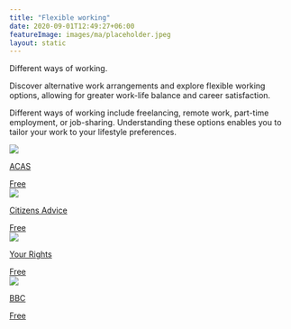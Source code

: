 ```yaml
---
title: "Flexible working"
date: 2020-09-01T12:49:27+06:00
featureImage: images/ma/placeholder.jpeg
layout: static
---
```


Different ways of working.

Discover alternative work arrangements and explore flexible working options, allowing for greater work-life balance and career satisfaction.

Different ways of working include freelancing, remote work, part-time employment, or job-sharing. Understanding these options enables you to tailor your work to your lifestyle preferences.

<a class="ma-link" href="https://www.acas.org.uk/research-and-commentary/contracts-and-working-arrangements"><div class="ma-card ma-card-Learning"><div class="ma-icon"><img src ="/images/Icon-check - learning - opacity.svg"/></div><div class="ma-name"><p>ACAS</p></div><div class="ma-paid-text"><span>Free </span></div></div></a><a class="ma-link" href="https://www.citizensadvice.org.uk/work/flexible-working/applying-for-flexible-working/"><div class="ma-card ma-card-Learning"><div class="ma-icon"><img src ="/images/Icon-check - learning - opacity.svg"/></div><div class="ma-name"><p>Citizens Advice</p></div><div class="ma-paid-text"><span>Free </span></div></div></a><a class="ma-link" href="https://www.yourrights.org.uk/flexible-working/flexible-working-and-your-rights/"><div class="ma-card ma-card-Learning"><div class="ma-icon"><img src ="/images/Icon-check - learning - opacity.svg"/></div><div class="ma-name"><p>Your Rights</p></div><div class="ma-paid-text"><span>Free </span></div></div></a><a class="ma-link" href="https://www.bbc.com/worklife/article/20230227-what-does-work-life-balance-mean-in-a-changed-work-world"><div class="ma-card ma-card-Learning"><div class="ma-icon"><img src ="/images/Icon-check - learning - opacity.svg"/></div><div class="ma-name"><p>BBC</p></div><div class="ma-paid-text"><span>Free </span></div></div></a>  

<br/><br/>






